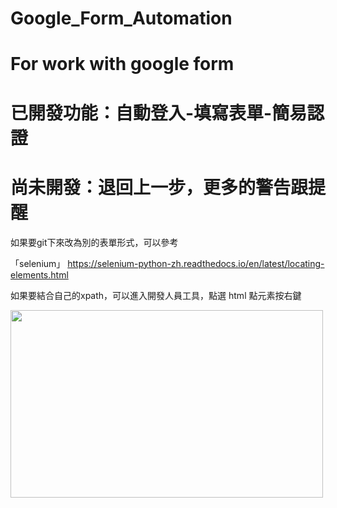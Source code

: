 # Google_Form_Automation

# For work with google form

# 已開發功能：自動登入-填寫表單-簡易認證

# 尚未開發：退回上一步，更多的警告跟提醒

如果要git下來改為別的表單形式，可以參考

「selenium」
https://selenium-python-zh.readthedocs.io/en/latest/locating-elements.html

如果要結合自己的xpath，可以進入開發人員工具，點選 html 點元素按右鍵

<img width="500" height="300" src="https://github.com/chineseocr/chineseocr/blob/master/test/img1.png"/>

